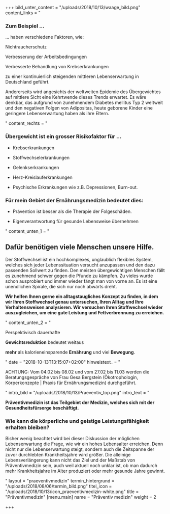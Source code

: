 +++
bild_unter_content = "/uploads/2018/10/13/waage_bild.png"
content_links = "<h3>Zum Beispiel ... </h3><p>... haben verschiedene Faktoren, wie:</p><p>Nichtraucherschutz</p><p>Verbesserung der Arbeitsbedingungen</p><p>Verbesserte Behandlung von Krebserkrankungen </p><p>zu einer kontinuierlich steigenden mittleren Lebenserwartung in Deutschland geführt.</p><p>Andererseits wird angesichts der weltweiten Epidemie des  Übergewichtes auf mittlere Sicht eine Kehrtwende dieses Trends erwartet. Es wäre denkbar, das aufgrund von zunehmendem Diabetes mellitus Typ 2 weltweit und den negativen Folgen von Adipositas, heute geborene Kinder eine geringere Lebenserwartung haben als ihre Eltern.</p>"
content_rechts = "<h3>Übergewicht ist ein grosser Risikofaktor für ...</h3><ul><li><p>Krebserkrankungen</p></li><li><p>Stoffwechselerkrankungen</p></li><li><p>Gelenkserkrankungen</p></li><li><p>Herz-Kreislauferkrankungen</p></li><li><p>Psychische Erkrankungen wie z.B. Depressionen, Burn-out.</p></li></ul><h3>Für mein Gebiet der Ernährungsmedizin bedeutet dies:</h3><ul><li><p>Prävention ist besser als die Therapie der Folgeschäden.</p></li><li><p>Eigenverantwortung für gesunde Lebensweise übernehmen</p></li></ul>"
content_unten_1 = "<h2>Dafür benötigen viele Menschen unsere Hilfe.</h2><p>Der Stoffwechsel ist ein hochkomplexes, unglaublich flexibles System, welches sich jeder Lebenssituation versucht anzupassen und den dazu passenden Sollwert zu finden. Den meisten übergewichtigen Menschen fällt es zunehmend schwer gegen die Pfunde zu kämpfen. Zu vieles wurde schon ausprobiert und immer wieder fängt man von vorne an. Es ist eine unendlichen Spirale, die sich nur noch abwärts dreht.</p><p><strong>Wir helfen Ihnen gerne ein alltagstaugliches Konzept zu finden, in dem wir Ihren Stoffwechsel genau untersuchen, Ihren Alltag und Ihre Verhaltensweisen analysieren. Wir versuchen Ihren Stoffwechsel wieder auszugleichen, um eine gute Leistung und Fettverbrennung zu erreichen.</strong></p>"
content_unten_2 = "<p>Perspektivisch dauerhafte </p><p><strong>Gewichtsreduktion</strong>  bedeutet weitaus </p><p><strong>mehr</strong> als kalorieneinsparende <strong>Ernährung</strong> und viel <strong>Bewegung</strong>.</p>"
date = "2018-10-13T13:15:07+02:00"
hinweistext_ = "<p>ACHTUNG: Vom 04.02 bis 08.02 und vom 27.02 bis 11.03 werden die Beratungsgespräche von Frau Gesa Bergstein (Ökotrophologin, Körperkonzepte | Praxis für Ernährungsmedizin) durchgeführt.</p>"
intro_bild = "/uploads/2018/10/13/Praeventiv_top.png"
intro_text = "<p><strong>Präventivmedizin ist das Teilgebiet der Medizin, welches sich mit der Gesundheitsfürsorge beschäftigt.</strong></p><h3>Wie kann die körperliche und geistige Leistungsfähigkeit erhalten bleiben?</h3><p>Bisher wenig beachtet wird bei dieser Diskussion der möglichen Lebenserwartung die Frage, wie wir ein hohes Lebensalter erreichen. Denn nicht nur die Lebenserwartung steigt, sondern auch die Zeitspanne der zuvor durchlebten Krankheitsjahre wird größer. Die alleinige Lebensverlängerung kann nicht das Ziel und der Maßstab von Präventivmedizin sein, auch weil aktuell noch unklar ist, ob man dadurch mehr Krankheitsjahre im Alter produziert oder mehr gesunde Jahre gewinnt.</p>"
layout = "praeventivmedizin"
termin_hintergrund = "/uploads/2018/08/06/termin_bild.png"
titel_icon = "/uploads/2018/10/13/icon_praeventivmedizin-white.png"
title = "Präventivmedizin"
[menu.main]
name = "Präventiv medizin"
weight = 2

+++
